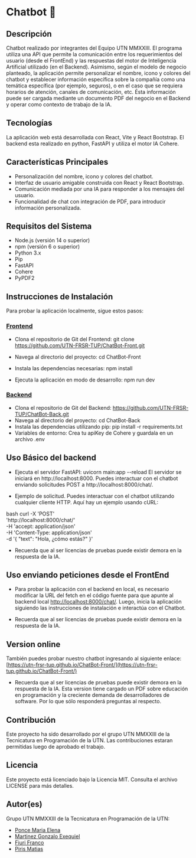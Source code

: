 # Chatbot 🤖
## Descripción
Chatbot realizado por integrantes del Equipo UTN MMXXIII. El programa utiliza una API que permite la comunicación entre los requerimientos del usuario (desde el FrontEnd) y las respuestas del motor de Inteligencia Artificial utilizado (en el Backend).
Asimismo, según el modelo de negocio planteado, la aplicación permite personalizar el nombre, icono y colores del chatbot y establecer información específica sobre la compañía como una temática específica (por ejemplo, seguros), o en el caso que se requiera horarios de atención, canales de comunicación, etc. Ésta información puede ser cargada mediante un documento PDF del negocio en el Backend y operar como contexto de trabajo de la IA. 

## Tecnologías
La aplicación web está desarrollada con React, Vite y React Bootstrap. El backend esta realizado en python, FastAPI y utiliza el motor IA Cohere.

## Características Principales
- Personalización del nombre, icono y colores del chatbot.
- Interfaz de usuario amigable construida con React y React Bootstrap.
- Comunicación mediada por una IA para responder a los mensajes del usuario.
- Funcionalidad de chat con integración de PDF, para introducir información personalizada.

## Requisitos del Sistema
- Node.js (versión 14 o superior)
- npm (versión 6 o superior)
- Python 3.x
- Pip
- FastAPI
- Cohere
- PyPDF2

## Instrucciones de Instalación
Para probar la aplicación localmente, sigue estos pasos:

### [Frontend](https://github.com/UTN-FRSR-TUP/ChatBot-Front.git)

- Clona el repositorio de Git del Frontend: git clone https://github.com/UTN-FRSR-TUP/ChatBot-Front.git

- Navega al directorio del proyecto: cd ChatBot-Front

- Instala las dependencias necesarias: npm install

- Ejecuta la aplicación en modo de desarrollo: npm run dev

### [Backend](https://github.com/UTN-FRSR-TUP/ChatBot-Back.git)
- Clona el repositorio de Git del Backend: https://github.com/UTN-FRSR-TUP/ChatBot-Back.git
- Navega al directorio del proyecto: cd ChatBot-Back
- Instala las dependencias utilizando pip: pip install -r requirements.txt
- Variables de entorno: Crea tu apiKey de Cohere y guardala en un archivo .env

## Uso Básico del backend
- Ejecuta el servidor FastAPI: uvicorn main:app --reload
El servidor se iniciará en http://localhost:8000. Puedes interactuar con el chatbot enviando solicitudes POST a http://localhost:8000/chat/.

- Ejemplo de solicitud. Puedes interactuar con el chatbot utilizando cualquier cliente HTTP. Aquí hay un ejemplo usando cURL:

bash
curl -X 'POST' \
  'http://localhost:8000/chat/' \
  -H 'accept: application/json' \
  -H 'Content-Type: application/json' \
  -d '{
  "text": "Hola, ¿cómo estás?"
}'

- Recuerda que al ser licencias de pruebas puede existir demora en la respuesta de la IA.


## Uso enviando peticiones desde el FrontEnd
- Para probar la aplicación con el backend en local, es necesario modificar la URL del fetch en el código fuente para que apunte al backend local [http://localhost:8000/chat/](http://localhost:8000/chat/). Luego, inicia la aplicación siguiendo las instrucciones de instalación e interactúa con el Chatbot.

- Recuerda que al ser licencias de pruebas puede existir demora en la respuesta de la IA.

## Version online
También puedes probar nuestro chatbot ingresando al siguiente enlace: [https://utn-frsr-tup.github.io/ChatBot-Front/](https://utn-frsr-tup.github.io/ChatBot-Front/)

- Recuerda que al ser licencias de pruebas puede existir demora en la respuesta de la IA. Esta version tiene cargado un PDF sobre educación en programación y la creciente demanda de desarrolladores de software. Por lo que sólo responderá preguntas al respecto. 

## Contribución
Este proyecto ha sido desarrollado por el grupo UTN MMXXIII de la Tecnicatura en Programación de la UTN. Las contribuciones estaran permitidas luego de aprobado el trabajo.

## Licencia
Este proyecto está licenciado bajo la Licencia MIT. Consulta el archivo LICENSE para más detalles.

## Autor(es)
Grupo UTN MMXXIII de la Tecnicatura en Programación de la UTN:
- [Ponce Maria Elena](https://github.com/hechizera10)
- [Martinez Gonzalo Exequiel](https://github.com/Scravt)
- [Fiuri Franco](https://github.com/FrancoFiuri)
- [Piris Matias](https://github.com/MatiasNPiris)

